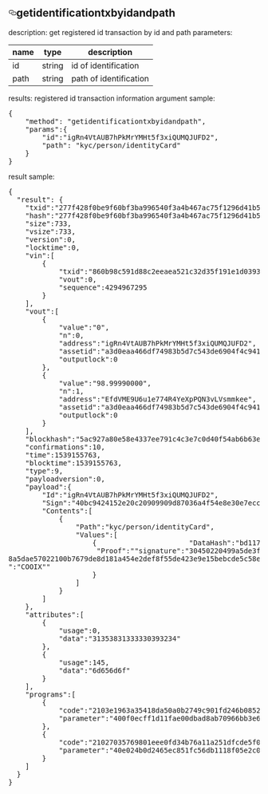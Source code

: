 <article class="markdown-body entry-content" itemprop="text"><h2><a id="user-content-getidentificationtxbyidandpath" class="anchor" aria-hidden="true" href="#getidentificationtxbyidandpath"><svg class="octicon octicon-link" viewBox="0 0 16 16" version="1.1" width="16" height="16" aria-hidden="true"><path fill-rule="evenodd" d="M4 9h1v1H4c-1.5 0-3-1.69-3-3.5S2.55 3 4 3h4c1.45 0 3 1.69 3 3.5 0 1.41-.91 2.72-2 3.25V8.59c.58-.45 1-1.27 1-2.09C10 5.22 8.98 4 8 4H4c-.98 0-2 1.22-2 2.5S3 9 4 9zm9-3h-1v1h1c1 0 2 1.22 2 2.5S13.98 12 13 12H9c-.98 0-2-1.22-2-2.5 0-.83.42-1.64 1-2.09V6.25c-1.09.53-2 1.84-2 3.25C6 11.31 7.55 13 9 13h4c1.45 0 3-1.69 3-3.5S14.5 6 13 6z"></path></svg></a>getidentificationtxbyidandpath</h2>
<p>description: get registered id transaction by id and path
parameters:</p>
<table>
<thead>
<tr>
<th>name</th>
<th>type</th>
<th>description</th>
</tr>
</thead>
<tbody>
<tr>
<td>id</td>
<td>string</td>
<td>id of identification</td>
</tr>
<tr>
<td>path</td>
<td>string</td>
<td>path of identification</td>
</tr>
</tbody>
</table>
<p>results: registered id transaction information
argument sample:</p>
<div class="highlight highlight-source-json"><pre>{
	<span class="pl-s"><span class="pl-pds">"</span>method<span class="pl-pds">"</span></span>: <span class="pl-s"><span class="pl-pds">"</span>getidentificationtxbyidandpath<span class="pl-pds">"</span></span>,
	<span class="pl-s"><span class="pl-pds">"</span>params<span class="pl-pds">"</span></span>:{
		<span class="pl-s"><span class="pl-pds">"</span>id<span class="pl-pds">"</span></span>:<span class="pl-s"><span class="pl-pds">"</span>igRn4VtAUB7hPkMrYMHt5f3xiQUMQJUFD2<span class="pl-pds">"</span></span>,
		<span class="pl-s"><span class="pl-pds">"</span>path<span class="pl-pds">"</span></span>: <span class="pl-s"><span class="pl-pds">"</span>kyc/person/identityCard<span class="pl-pds">"</span></span>
	}
}</pre></div>
<p>result sample:</p>
<div class="highlight highlight-source-json"><pre>{
  <span class="pl-s"><span class="pl-pds">"</span>result<span class="pl-pds">"</span></span>: {
    <span class="pl-s"><span class="pl-pds">"</span>txid<span class="pl-pds">"</span></span>:<span class="pl-s"><span class="pl-pds">"</span>277f428f0be9f60bf3ba996540f3a4b467ac75f1296d41b5543edcc3190d944e<span class="pl-pds">"</span></span>,
    <span class="pl-s"><span class="pl-pds">"</span>hash<span class="pl-pds">"</span></span>:<span class="pl-s"><span class="pl-pds">"</span>277f428f0be9f60bf3ba996540f3a4b467ac75f1296d41b5543edcc3190d944e<span class="pl-pds">"</span></span>,
    <span class="pl-s"><span class="pl-pds">"</span>size<span class="pl-pds">"</span></span>:<span class="pl-c1">733</span>,
    <span class="pl-s"><span class="pl-pds">"</span>vsize<span class="pl-pds">"</span></span>:<span class="pl-c1">733</span>,
    <span class="pl-s"><span class="pl-pds">"</span>version<span class="pl-pds">"</span></span>:<span class="pl-c1">0</span>,
    <span class="pl-s"><span class="pl-pds">"</span>locktime<span class="pl-pds">"</span></span>:<span class="pl-c1">0</span>,
    <span class="pl-s"><span class="pl-pds">"</span>vin<span class="pl-pds">"</span></span>:[
        {
            <span class="pl-s"><span class="pl-pds">"</span>txid<span class="pl-pds">"</span></span>:<span class="pl-s"><span class="pl-pds">"</span>860b98c591d88c2eeaea521c32d35f191e1d039378c58bf47bbaf7752ecaa9ca<span class="pl-pds">"</span></span>,
            <span class="pl-s"><span class="pl-pds">"</span>vout<span class="pl-pds">"</span></span>:<span class="pl-c1">0</span>,
            <span class="pl-s"><span class="pl-pds">"</span>sequence<span class="pl-pds">"</span></span>:<span class="pl-c1">4294967295</span>
        }
    ],
    <span class="pl-s"><span class="pl-pds">"</span>vout<span class="pl-pds">"</span></span>:[
        {
            <span class="pl-s"><span class="pl-pds">"</span>value<span class="pl-pds">"</span></span>:<span class="pl-s"><span class="pl-pds">"</span>0<span class="pl-pds">"</span></span>,
            <span class="pl-s"><span class="pl-pds">"</span>n<span class="pl-pds">"</span></span>:<span class="pl-c1">0</span>,
            <span class="pl-s"><span class="pl-pds">"</span>address<span class="pl-pds">"</span></span>:<span class="pl-s"><span class="pl-pds">"</span>igRn4VtAUB7hPkMrYMHt5f3xiQUMQJUFD2<span class="pl-pds">"</span></span>,
            <span class="pl-s"><span class="pl-pds">"</span>assetid<span class="pl-pds">"</span></span>:<span class="pl-s"><span class="pl-pds">"</span>a3d0eaa466df74983b5d7c543de6904f4c9418ead5ffd6d25814234a96db37b0<span class="pl-pds">"</span></span>,
            <span class="pl-s"><span class="pl-pds">"</span>outputlock<span class="pl-pds">"</span></span>:<span class="pl-c1">0</span>
        },
        {
            <span class="pl-s"><span class="pl-pds">"</span>value<span class="pl-pds">"</span></span>:<span class="pl-s"><span class="pl-pds">"</span>98.99990000<span class="pl-pds">"</span></span>,
            <span class="pl-s"><span class="pl-pds">"</span>n<span class="pl-pds">"</span></span>:<span class="pl-c1">1</span>,
            <span class="pl-s"><span class="pl-pds">"</span>address<span class="pl-pds">"</span></span>:<span class="pl-s"><span class="pl-pds">"</span>EfdVME9U6u1e774R4YeXpPQN3vLVsmmkee<span class="pl-pds">"</span></span>,
            <span class="pl-s"><span class="pl-pds">"</span>assetid<span class="pl-pds">"</span></span>:<span class="pl-s"><span class="pl-pds">"</span>a3d0eaa466df74983b5d7c543de6904f4c9418ead5ffd6d25814234a96db37b0<span class="pl-pds">"</span></span>,
            <span class="pl-s"><span class="pl-pds">"</span>outputlock<span class="pl-pds">"</span></span>:<span class="pl-c1">0</span>
        }
    ],
    <span class="pl-s"><span class="pl-pds">"</span>blockhash<span class="pl-pds">"</span></span>:<span class="pl-s"><span class="pl-pds">"</span>5ac927a80e58e4337ee791c4c3e7c0d40f54ab6b63efb11ece9630259a57dbc3<span class="pl-pds">"</span></span>,
    <span class="pl-s"><span class="pl-pds">"</span>confirmations<span class="pl-pds">"</span></span>:<span class="pl-c1">10</span>,
    <span class="pl-s"><span class="pl-pds">"</span>time<span class="pl-pds">"</span></span>:<span class="pl-c1">1539155763</span>,
    <span class="pl-s"><span class="pl-pds">"</span>blocktime<span class="pl-pds">"</span></span>:<span class="pl-c1">1539155763</span>,
    <span class="pl-s"><span class="pl-pds">"</span>type<span class="pl-pds">"</span></span>:<span class="pl-c1">9</span>,
    <span class="pl-s"><span class="pl-pds">"</span>payloadversion<span class="pl-pds">"</span></span>:<span class="pl-c1">0</span>,
    <span class="pl-s"><span class="pl-pds">"</span>payload<span class="pl-pds">"</span></span>:{
        <span class="pl-s"><span class="pl-pds">"</span>Id<span class="pl-pds">"</span></span>:<span class="pl-s"><span class="pl-pds">"</span>igRn4VtAUB7hPkMrYMHt5f3xiQUMQJUFD2<span class="pl-pds">"</span></span>,
        <span class="pl-s"><span class="pl-pds">"</span>Sign<span class="pl-pds">"</span></span>:<span class="pl-s"><span class="pl-pds">"</span>40bc9424152e20c20909909d87036a4f54e8e30e7ecce65b235e41dac2cf0ea8954c93453e6b275963baf77ea71470123f70a83053327d071ead86315e685e564b<span class="pl-pds">"</span></span>,
        <span class="pl-s"><span class="pl-pds">"</span>Contents<span class="pl-pds">"</span></span>:[
            {
                <span class="pl-s"><span class="pl-pds">"</span>Path<span class="pl-pds">"</span></span>:<span class="pl-s"><span class="pl-pds">"</span>kyc/person/identityCard<span class="pl-pds">"</span></span>,
                <span class="pl-s"><span class="pl-pds">"</span>Values<span class="pl-pds">"</span></span>:[
                    {                      <span class="pl-s"><span class="pl-pds">"</span>DataHash<span class="pl-pds">"</span></span>:<span class="pl-s"><span class="pl-pds">"</span>bd117820c4cf30b0ad9ce68fe92b0117ca41ac2b6a49235fabd793fc3a9413c0<span class="pl-pds">"</span></span>,
                     <span class="pl-s"><span class="pl-pds">"</span>Proof<span class="pl-pds">"</span></span>:<span class="pl-s"><span class="pl-pds">"</span><span class="pl-pds">"</span></span><span class="pl-ii">signature</span><span class="pl-s"><span class="pl-pds">"</span>:<span class="pl-pds">"</span></span><span class="pl-c1">30450220499</span><span class="pl-ii">a</span><span class="pl-c1">5</span><span class="pl-ii">de</span><span class="pl-c1">3</span><span class="pl-ii">f</span><span class="pl-c1">84e7</span><span class="pl-ii">e</span><span class="pl-c1">919</span><span class="pl-ii">c</span><span class="pl-c1">26</span><span class="pl-ii">b</span><span class="pl-c1">6</span><span class="pl-ii">a</span><span class="pl-c1">8543</span><span class="pl-ii">fd</span><span class="pl-c1">24129634</span><span class="pl-ii">c</span><span class="pl-c1">65</span><span class="pl-ii">ee</span><span class="pl-c1">4</span><span class="pl-ii">d</span><span class="pl-c1">38</span><span class="pl-ii">fe</span><span class="pl-c1">2e3386</span><span class="pl-ii">ec</span>
<span class="pl-c1">8</span><span class="pl-ii">a</span><span class="pl-c1">5</span><span class="pl-ii">dae</span><span class="pl-c1">57022100</span><span class="pl-ii">b</span><span class="pl-c1">7679</span><span class="pl-ii">de</span><span class="pl-c1">8</span><span class="pl-ii">d</span><span class="pl-c1">181</span><span class="pl-ii">a</span><span class="pl-c1">454e2</span><span class="pl-ii">def</span><span class="pl-c1">8</span><span class="pl-ii">f</span><span class="pl-c1">55</span><span class="pl-ii">de</span><span class="pl-c1">423e9</span><span class="pl-ii">e</span><span class="pl-c1">15</span><span class="pl-ii">bebcde</span><span class="pl-c1">5</span><span class="pl-ii">c</span><span class="pl-c1">58e871</span><span class="pl-ii">d</span><span class="pl-c1">20</span><span class="pl-ii">aa</span><span class="pl-c1">0</span><span class="pl-ii">d</span><span class="pl-c1">91162</span><span class="pl-ii">ff</span><span class="pl-c1">6</span><span class="pl-s"><span class="pl-pds">"</span>,<span class="pl-pds">"</span></span><span class="pl-ii">notary</span>
<span class="pl-s"><span class="pl-pds">"</span>:<span class="pl-pds">"</span></span><span class="pl-ii">COOIX</span><span class="pl-s"><span class="pl-pds">"</span><span class="pl-pds">"</span></span>
                    }
                ]
            }
        ]
    },
    <span class="pl-s"><span class="pl-pds">"</span>attributes<span class="pl-pds">"</span></span>:[
        {
            <span class="pl-s"><span class="pl-pds">"</span>usage<span class="pl-pds">"</span></span>:<span class="pl-c1">0</span>,
            <span class="pl-s"><span class="pl-pds">"</span>data<span class="pl-pds">"</span></span>:<span class="pl-s"><span class="pl-pds">"</span>31353831333330393234<span class="pl-pds">"</span></span>
        },
        {
            <span class="pl-s"><span class="pl-pds">"</span>usage<span class="pl-pds">"</span></span>:<span class="pl-c1">145</span>,
            <span class="pl-s"><span class="pl-pds">"</span>data<span class="pl-pds">"</span></span>:<span class="pl-s"><span class="pl-pds">"</span>6d656d6f<span class="pl-pds">"</span></span>
        }
    ],
    <span class="pl-s"><span class="pl-pds">"</span>programs<span class="pl-pds">"</span></span>:[
        {
            <span class="pl-s"><span class="pl-pds">"</span>code<span class="pl-pds">"</span></span>:<span class="pl-s"><span class="pl-pds">"</span>2103e1963a35418da50a0b2749c901fd246b08522e5fa192cb1f3a2de8a9785eeeefad<span class="pl-pds">"</span></span>,
            <span class="pl-s"><span class="pl-pds">"</span>parameter<span class="pl-pds">"</span></span>:<span class="pl-s"><span class="pl-pds">"</span>400f0ecff1d11fae00dbad8ab70966bb3e6e2879978dadc322a73d5e5236cf5818adacf059777a904eec8e6dd15f97bc1422d861af9e9c837a32b70d0f623970f6<span class="pl-pds">"</span></span>
        },
        {
            <span class="pl-s"><span class="pl-pds">"</span>code<span class="pl-pds">"</span></span>:<span class="pl-s"><span class="pl-pds">"</span>21027035769801eee0fd34b76a11a251dfcde5f0e763a626e93af905c4c0d382334fac<span class="pl-pds">"</span></span>,
            <span class="pl-s"><span class="pl-pds">"</span>parameter<span class="pl-pds">"</span></span>:<span class="pl-s"><span class="pl-pds">"</span>40e024b0d2465ec851fc56db1118f05e2c083320c30610c4850aa632d0187f5ccb0d70840044f2e1daab9e677baa4fd86e569d91a1438fe0fb8c7f2974d567f4fe<span class="pl-pds">"</span></span>
        }
    ]
  }
}</pre></div>
</article>